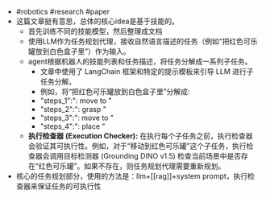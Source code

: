 - #robotics #research #paper
- 这篇文章挺有意思，总体的核心idea是基于技能的。
	- 首先训练不同的技能模型，然后整理成文档
	- 使用LLM作为任务规划代理，接收自然语言描述的任务（例如“把红色可乐罐放到白色盒子里”）作为输入。
	- agent根据机器人的技能列表和任务描述，将任务分解成一系列子任务。
		- 文章中使用了 LangChain 框架和特定的提示模板来引导 LLM 进行子任务分解。
		- 例如，将“把红色可乐罐放到白色盒子里”分解成:
		- "steps_1":"<VLA>: move to <red cola can>"
		- "steps_2":"<VLA>: grasp <red cola can>"
		- "steps_3":"<VLA>: move to <white box>"
		- "steps_4":"<VLA>: place <red cola can>"
	- **执行检查器 (Execution Checker):**  在执行每个子任务之前，执行检查器会验证其可执行性。例如，对于“移动到红色可乐罐”这个子任务，执行检查器会调用目标检测器 (Grounding DINO v1.5) 检查当前场景中是否存在“红色可乐罐”。如果不存在，则任务规划代理需要重新规划。
- 核心的任务规划部分，使用的方法是：llm+[[rag]]+system prompt，执行检查器来保证任务的可执行性